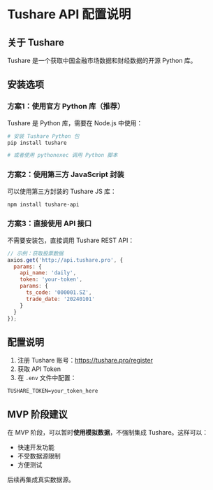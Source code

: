 # Tushare API 配置说明

## 关于 Tushare

Tushare 是一个获取中国金融市场数据和财经数据的开源 Python 库。

## 安装选项

### 方案1：使用官方 Python 库（推荐）

Tushare 是 Python 库，需要在 Node.js 中使用：

```bash
# 安装 Tushare Python 包
pip install tushare

# 或者使用 pythonexec 调用 Python 脚本
```

### 方案2：使用第三方 JavaScript 封装

可以使用第三方封装的 Tushare JS 库：

```bash
npm install tushare-api
```

### 方案3：直接使用 API 接口

不需要安装包，直接调用 Tushare REST API：

```javascript
// 示例：获取股票数据
axios.get('http://api.tushare.pro', {
  params: {
    api_name: 'daily',
    token: 'your-token',
    params: {
      ts_code: '000001.SZ',
      trade_date: '20240101'
    }
  }
});
```

## 配置说明

1. 注册 Tushare 账号：https://tushare.pro/register
2. 获取 API Token
3. 在 `.env` 文件中配置：

```
TUSHARE_TOKEN=your_token_here
```

## MVP 阶段建议

在 MVP 阶段，可以暂时**使用模拟数据**，不强制集成 Tushare。这样可以：
- 快速开发功能
- 不受数据源限制
- 方便测试

后续再集成真实数据源。

